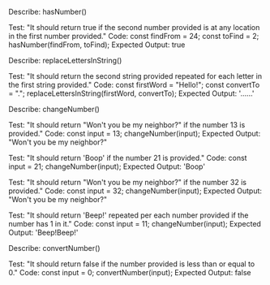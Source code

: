 Describe: hasNumber()

Test: "It should return true if the second number provided is at any location in the first number provided."
Code:
const findFrom = 24;
const toFind = 2;
hasNumber(findFrom, toFind);
Expected Output: true

Describe: replaceLettersInString()

Test: "It should return the second string provided repeated for each letter in the first string provided."
Code:
const firstWord = "Hello!";
const convertTo = ".";
replaceLettersInString(firstWord, convertTo);
Expected Output: '......'

Describe: changeNumber()

Test: "It should return "Won't you be my neighbor?" if the number 13 is provided."
Code:
const input = 13;
changeNumber(input);
Expected Output: "Won't you be my neighbor?"

Test: "It should return 'Boop' if the number 21 is provided."
Code:
const input = 21;
changeNumber(input);
Expected Output: 'Boop'

Test: "It should return "Won't you be my neighbor?" if the number 32 is provided."
Code:
const input = 32;
changeNumber(input);
Expected Output: "Won't you be my neighbor?"

Test: "It should return 'Beep!' repeated per each number provided if the number has 1 in it."
Code:
const input = 11;
changeNumber(input);
Expected Output: 'Beep!Beep!'

Describe: convertNumber()

Test: "It should return false if the number provided is less than or equal to 0."
Code:
const input = 0;
convertNumber(input);
Expected Output: false